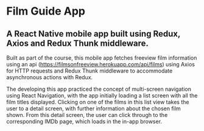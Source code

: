 # Film Guide App

## A React Native mobile app built using Redux, Axios and Redux Thunk middleware.

Built as part of the course, this mobile app fetches freeview film information using an api (https://filmsonfreeview.herokuapp.com/api/films) using Axios for HTTP requests and Redux Thunk middleware to accommodate asynchronous actions with Redux.

The developing this app practiced the concept of multi-screen navigation using React Navigation, with the app initially loading a list screen with all the film titles displayed. Clicking on one of the films in this list view takes the user to a detail screen, with further information about the chosen film shown. From this detail screen, the user can click through to the corresponding IMDb page, which loads in the in-app browser.
